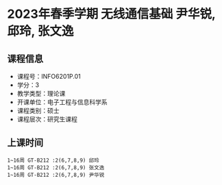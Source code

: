 # 2023年春季学期 无线通信基础 尹华锐, 邱玲, 张文逸






## 课程信息

- 课程号：INFO6201P.01
- 学分：3
- 教学类型：理论课
- 开课单位：电子工程与信息科学系
- 课程类别：硕士
- 课程层次：研究生课程

## 上课时间

```
1~16周 GT-B212 :2(6,7,8,9) 邱玲
1~16周 GT-B212 :2(6,7,8,9) 张文逸
1~16周 GT-B212 :2(6,7,8,9) 尹华锐
```

